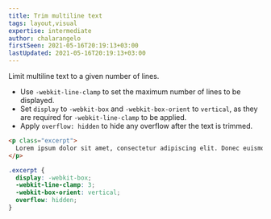 ```yaml
---
title: Trim multiline text
tags: layout,visual
expertise: intermediate
author: chalarangelo
firstSeen: 2021-05-16T20:19:13+03:00
lastUpdated: 2021-05-16T20:19:13+03:00
---
```


Limit multiline text to a given number of lines.

- Use `-webkit-line-clamp` to set the maximum number of lines to be displayed.
- Set `display` to `-webkit-box` and `-webkit-box-orient` to `vertical`, as they are required for `-webkit-line-clamp` to be applied.
- Apply `overflow: hidden` to hide any overflow after the text is trimmed.

```html
<p class="excerpt">
  Lorem ipsum dolor sit amet, consectetur adipiscing elit. Donec euismod enim eget ultricies sollicitudin. Nunc aliquam arcu arcu, non suscipit metus luctus id. Aliquam sodales turpis ipsum, in vehicula dui tempor sit amet. Nullam quis urna erat. Pellentesque mattis dolor purus. Aliquam nisl urna, tempor a euismod a, placerat in mauris. Phasellus neque quam, dapibus quis nunc at, feugiat suscipit tortor. Duis vel posuere dolor. Phasellus risus erat, lobortis et mi vel, viverra faucibus lectus. Etiam ut posuere sapien. Nulla ultrices dui turpis, interdum consectetur urna tempus at.
</p>
```

```css
.excerpt {
  display: -webkit-box;
  -webkit-line-clamp: 3;
  -webkit-box-orient: vertical;
  overflow: hidden;
}
```
